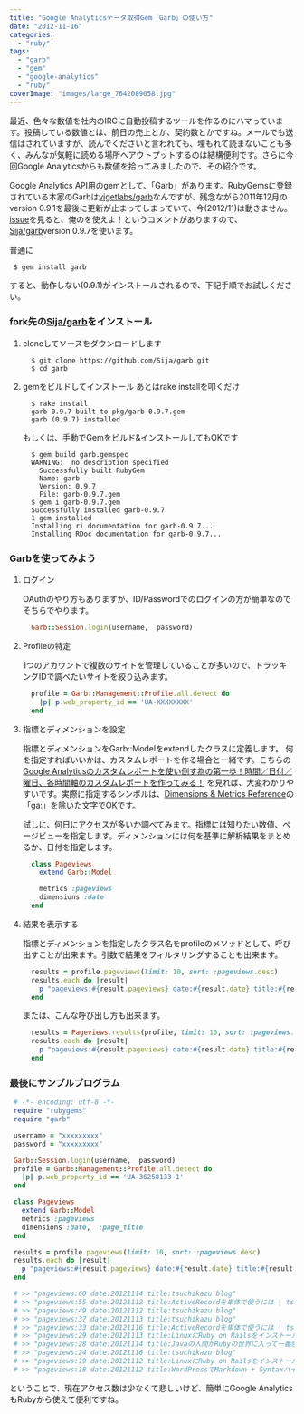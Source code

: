 ```yaml
---
title: "Google Analyticsデータ取得Gem「Garb」の使い方"
date: "2012-11-16"
categories:
  - "ruby"
tags:
  - "garb"
  - "gem"
  - "google-analytics"
  - "ruby"
coverImage: "images/large_7642089058.jpg"
---
```


最近、色々な数値を社内のIRCに自動投稿するツールを作るのにハマっています。投稿している数値とは、前日の売上とか、契約数とかですね。メールでも送信はされていますが、読んでくださいと言われても、埋もれて読まないことも多く、みんなが気軽に読める場所へアウトプットするのは結構便利です。さらに今回Google Analyticsからも数値を拾ってみましたので、その紹介です。

Google Analytics API用のgemとして、「Garb」があります。RubyGemsに登録されている本家のGarbは[vigetlabs/garb](https://github.com/vigetlabs/garb)なんですが、残念ながら2011年12月のversion 0.9.1を最後に更新が止まってしまっていて、今(2012/11)は動きません。[issue](https://github.com/vigetlabs/garb/issues/127)を見ると、俺のを使えよ！というコメントがありますので、[Sija/garb](https://github.com/Sija/garb)version 0.9.7を使います。

普通に

```
 $ gem install garb
```

すると、動作しない(0.9.1)がインストールされるので、下記手順でお試しください。

### fork先の[Sija/garb](https://github.com/Sija/garb)をインストール

1. cloneしてソースをダウンロードします

    ```
      $ git clone https://github.com/Sija/garb.git
      $ cd garb
    ```

2. gemをビルドしてインストール
    あとはrake installを叩くだけ

    ```
      $ rake install
      garb 0.9.7 built to pkg/garb-0.9.7.gem
      garb (0.9.7) installed
    ```

    もしくは、手動でGemをビルド&インストールしてもOKです

    ```
      $ gem build garb.gemspec
      WARNING:  no description specified
        Successfully built RubyGem
        Name: garb
        Version: 0.9.7
        File: garb-0.9.7.gem
      $ gem i garb-0.9.7.gem
      Successfully installed garb-0.9.7
      1 gem installed
      Installing ri documentation for garb-0.9.7...
      Installing RDoc documentation for garb-0.9.7...
    ```


### Garbを使ってみよう

1. ログイン

    OAuthのやり方もありますが、ID/Passwordでのログインの方が簡単なのでそちらでやります。

    ```ruby
      Garb::Session.login(username,  password)
    ```

2. Profileの特定

    1つのアカウントで複数のサイトを管理していることが多いので、トラッキングIDで調べたいサイトを絞り込みます。

    ```ruby
      profile = Garb::Management::Profile.all.detect do
        |p| p.web_property_id == 'UA-XXXXXXXX'
      end
    ```

3. 指標とディメンションを設定

    指標とディメンションをGarb::Modelをextendしたクラスに定義します。
    何を指定すればいいかは、カスタムレポートを作る場合と一緒です。こちらの[Google Analyticsのカスタムレポートを使い倒す為の第一歩！時間／日付／曜日、各時間軸のカスタムレポートを作ってみる！](http://webya.opdsgn.com/webtech/customreportisoneofthegreatesttoolintheworld/)
    を見れば、大変わかりやすいです。実際に指定するシンボルは、[Dimensions & Metrics Reference](https://developers.google.com/analytics/devguides/reporting/core/dimsmets#cats=time)の「ga:」を除いた文字でOKです。

    試しに、何日にアクセスが多いか調べてみます。指標には知りたい数値、ページビューを指定します。ディメンションには何を基準に解析結果をまとめるか、日付を指定します。

    ```rb
      class Pageviews
        extend Garb::Model

        metrics :pageviews
        dimensions :date
      end
    ```

4. 結果を表示する

    指標とディメンションを指定したクラス名をprofileのメソッドとして、呼び出すことが出来ます。引数で結果をフィルタリングすることも出来ます。

    ```rb
      results = profile.pageviews(limit: 10, sort: :pageviews.desc)
      results.each do |result|
        p "pageviews:#{result.pageviews} date:#{result.date} title:#{result.page_title}"
      end
    ```

    または、こんな呼び出し方も出来ます。

    ```rb
      results = Pageviews.results(profile, limit: 10, sort: :pageviews.desc)
      results.each do |result|
        p "pageviews:#{result.pageviews} date:#{result.date} title:#{result.page_title}"
      end
    ```


### 最後にサンプルプログラム

```rb
 # -*- encoding: utf-8 -*-
 require "rubygems"
 require "garb"

 username = "xxxxxxxxx"
 password = "xxxxxxxxx"

 Garb::Session.login(username,  password)
 profile = Garb::Management::Profile.all.detect do
   |p| p.web_property_id == 'UA-36258133-1'
 end

 class Pageviews
   extend Garb::Model
   metrics :pageviews
   dimensions :date,  :page_title
 end

 results = profile.pageviews(limit: 10, sort: :pageviews.desc)
 results.each do |result|
   p "pageviews:#{result.pageviews} date:#{result.date} title:#{result.page_title}"
 end

 # >> "pageviews:60 date:20121114 title:tsuchikazu blog"
 # >> "pageviews:55 date:20121112 title:ActiveRecordを単体で使うには | tsuchikazu blog"
 # >> "pageviews:49 date:20121112 title:tsuchikazu blog"
 # >> "pageviews:37 date:20121113 title:tsuchikazu blog"
 # >> "pageviews:33 date:20121116 title:ActiveRecordを単体で使うには | tsuchikazu blog"
 # >> "pageviews:29 date:20121113 title:LinuxにRuby on Railsをインストールする | tsuchikazu blog"
 # >> "pageviews:28 date:20121114 title:Javaの人間がRubyの世界に入って一番感じる1つの違いtsuchikazu blog | tsuchikazu blog"
 # >> "pageviews:24 date:20121116 title:tsuchikazu blog"
 # >> "pageviews:19 date:20121112 title:LinuxにRuby on Railsをインストールする | tsuchikazu blog"
 # >> "pageviews:18 date:20121112 title:WordPressでMarkdown + Syntaxハイライトするには | tsuchikazu blog"
```

ということで、現在アクセス数は少なくて悲しいけど、簡単にGoogle AnalyticsもRubyから使えて便利ですね。

